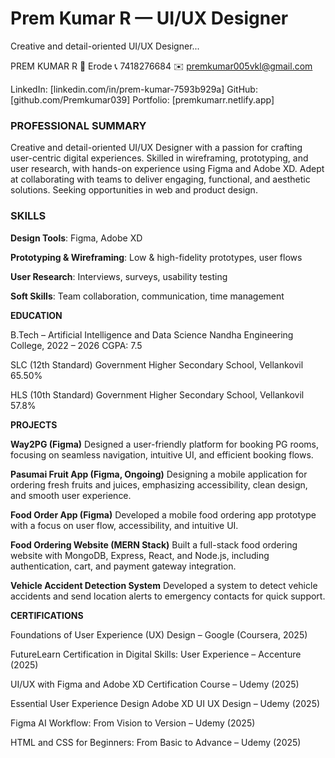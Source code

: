 # Prem Kumar R — UI/UX Designer
Creative and detail-oriented UI/UX Designer...

PREM KUMAR R
📍 Erode
📞 7418276684
✉️ premkumar005vkl@gmail.com

LinkedIn: [linkedin.com/in/prem-kumar-7593b929a]
GitHub: [github.com/Premkumar039]
Portfolio: [premkumarr.netlify.app]

### **PROFESSIONAL SUMMARY**


Creative and detail-oriented UI/UX Designer with a passion for crafting user-centric digital experiences. Skilled in wireframing, prototyping, and user research, with hands-on experience using Figma and Adobe XD. Adept at collaborating with teams to deliver engaging, functional, and aesthetic solutions. Seeking opportunities in web and product design.

### SKILLS

**Design Tools**: Figma, Adobe XD

**Prototyping & Wireframing**: Low & high-fidelity prototypes, user flows

**User Research**: Interviews, surveys, usability testing

**Soft Skills**: Team collaboration, communication, time management

**EDUCATION**

B.Tech – Artificial Intelligence and Data Science
Nandha Engineering College, 2022 – 2026
CGPA: 7.5

SLC (12th Standard)
Government Higher Secondary School, Vellankovil
65.50%

HLS (10th Standard)
Government Higher Secondary School, Vellankovil
57.8%

**PROJECTS**

**Way2PG (Figma)**
Designed a user-friendly platform for booking PG rooms, focusing on seamless navigation, intuitive UI, and efficient booking flows.

**Pasumai Fruit App (Figma, Ongoing)**
Designing a mobile application for ordering fresh fruits and juices, emphasizing accessibility, clean design, and smooth user experience.

**Food Order App (Figma)**
Developed a mobile food ordering app prototype with a focus on user flow, accessibility, and intuitive UI.

**Food Ordering Website (MERN Stack)**
Built a full-stack food ordering website with MongoDB, Express, React, and Node.js, including authentication, cart, and payment gateway integration.

**Vehicle Accident Detection System**
Developed a system to detect vehicle accidents and send location alerts to emergency contacts for quick support.

**CERTIFICATIONS**

Foundations of User Experience (UX) Design – Google (Coursera, 2025)

FutureLearn Certification in Digital Skills: User Experience – Accenture (2025)

UI/UX with Figma and Adobe XD Certification Course – Udemy (2025)

Essential User Experience Design Adobe XD UI UX Design – Udemy (2025)

Figma AI Workflow: From Vision to Version – Udemy (2025)

HTML and CSS for Beginners: From Basic to Advance – Udemy (2025)
